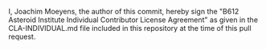 I, Joachim Moeyens, the author of this commit, hereby sign the "B612 Asteroid Institute Individual Contributor 
License Agreement" as given in the CLA-INDIVIDUAL.md file included in this repository at the time of
this pull request.
